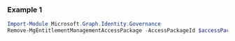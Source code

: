 ### Example 1
```powershell
Import-Module Microsoft.Graph.Identity.Governance
Remove-MgEntitlementManagementAccessPackage -AccessPackageId $accessPackageId
```
